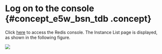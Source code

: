 # Log on to the console {#concept_e5w_bsn_tdb .concept}

Click [here](https://kvstore.console.aliyun.com/) to access the Redis console. The Instance List page is displayed, as shown in the following figure.

![](http://static-aliyun-doc.oss-cn-hangzhou.aliyuncs.com/assets/img/3133/1173_en-US.png)

